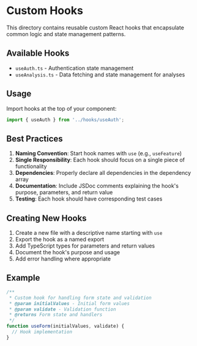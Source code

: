 # Custom Hooks

This directory contains reusable custom React hooks that encapsulate common logic and state management patterns.

## Available Hooks

- `useAuth.ts` - Authentication state management
- `useAnalysis.ts` - Data fetching and state management for analyses

## Usage

Import hooks at the top of your component:

```typescript
import { useAuth } from '../hooks/useAuth';
```

## Best Practices

1. **Naming Convention**: Start hook names with `use` (e.g., `useFeature`)
2. **Single Responsibility**: Each hook should focus on a single piece of functionality
3. **Dependencies**: Properly declare all dependencies in the dependency array
4. **Documentation**: Include JSDoc comments explaining the hook's purpose, parameters, and return value
5. **Testing**: Each hook should have corresponding test cases

## Creating New Hooks

1. Create a new file with a descriptive name starting with `use`
2. Export the hook as a named export
3. Add TypeScript types for parameters and return values
4. Document the hook's purpose and usage
5. Add error handling where appropriate

## Example

```typescript
/**
 * Custom hook for handling form state and validation
 * @param initialValues - Initial form values
 * @param validate - Validation function
 * @returns Form state and handlers
 */
function useForm(initialValues, validate) {
  // Hook implementation
}
```
